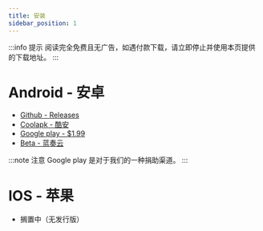 ```yaml
---
title: 安装
sidebar_position: 1
---
```


:::info 提示
阅读完全免费且无广告，如遇付款下载，请立即停止并使用本页提供的下载地址。
:::

# Android - 安卓
* [Github - Releases](https://github.com/gedoor/legado/releases/latest)
* [Coolapk - 酷安](https://www.coolapk.com/apk/io.legado.app.release)
* [Google play - $1.99](https://play.google.com/store/apps/details?id=io.legado.play.release)
* [Beta - 蓝奏云](https://kunfei.lanzoui.com/b0f810h4b)

:::note 注意
Google play 是对于我们的一种捐助渠道。
:::

# IOS - 苹果
* 搁置中（无发行版）